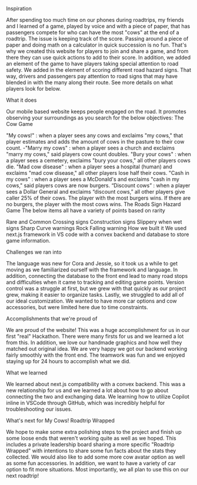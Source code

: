 Inspiration

After spending too much time on our phones during roadtrips, my friends and I learned of a game, played by voice and with a piece of paper, that has passengers compete for who can have the most "cows" at the end of a roadtrip. The issue is keeping track of the score. Passing around a piece of paper and doing math on a calculator in quick succession is no fun. That's why we created this website for players to join and share a game, and from there they can use quick actions to add to their score. In addition, we added an element of the game to have players taking special attention to road safety. We added in the element of scoring different road hazard signs. That way, drivers and passengers pay attention to road signs that may have blended in with the many along their route. See more details on what players look for below.

What it does

Our mobile based website keeps people engaged on the road. It promotes observing your surroundings as you search for the below objectives: The Cow Game

"My cows!" : when a player sees any cows and exclaims "my cows," that player estimates and adds the amount of cows in the pasture to their cow count. -"Marry my cows" : when a player sees a church and exclaims "marry my cows," said players cow count doubles.
"Bury your cows" : when a player sees a cemetery, exclaims "bury your cows," all other players cows die.
"Mad cow disease" : when a player sees a hospital (human) and exclaims "mad cow disease," all other players lose half their cows.
"Cash in my cows" : when a player sees a McDonald's and exclaims "cash in my cows," said players cows are now burgers.
“Discount cows” : when a player sees a Dollar General and exclaims “discount cows,” all other players give caller 25% of their cows. The player with the most burgers wins. If there are no burgers, the player with the most cows wins.
The Roads Sign Hazard Game The below items all have a variety of points based on rarity

Rare and Common Crossing signs
Construction signs
Slippery when wet signs
Sharp Curve warnings
Rock Falling warning
How we built it
We used next.js framework in VS code with a convex backend and database to store game information.

Challenges we ran into

The language was new for Cora and Jessie, so it took us a while to get moving as we familiarized ourself with the framework and language. In addition, connecting the database to the front end lead to many road stops and difficulties when it came to tracking and editing game points. Version control was a struggle at first, but we grew with that quickly as our project grew, making it easier to organize tasks. Lastly, we struggled to add all of our ideal customization. We wanted to have more car options and cow accessories, but were limited here due to time constraints.

Accomplishments that we're proud of

We are proud of the website! This was a huge accomplishment for us in our first "real" Hackathon. There were many firsts for us and we learned a lot from this. In addition, we love our handmade graphics and how well they matched out original idea. We are very happy we got our backend working fairly smoothly with the front end. The teamwork was fun and we enjoyed staying up for 24 hours to accomplish what we did.

What we learned

We learned about next.js compatibility with a convex backend. This was a new relationship for us and we learned a lot about how to go about connecting the two and exchanging data. We learning how to utilize Copilot inline in VSCode through GitHub, which was incredibly helpful for troubleshooting our issues.

What's next for My Cows! Roadtrip Wrapped

We hope to make some extra polishing steps to the project and finish up some loose ends that weren't working quite as well as we hoped. This includes a private leadership board sharing a more specific "Roadtrip Wrapped" with intentions to share some fun facts about the stats they collected. We would also like to add some more cow avatar option as well as some fun accessories. In addition, we want to have a variety of car option to fit more situations. Most importantly, we all plan to use this on our next roadtrip!
